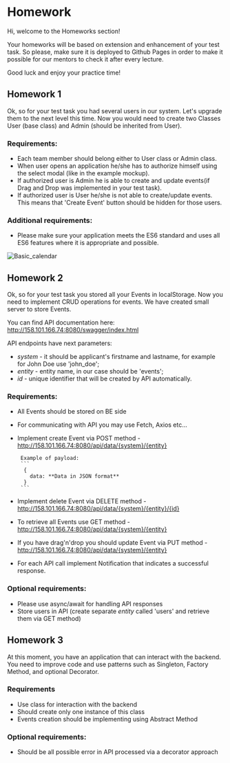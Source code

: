 # Homework
Hi, welcome to the Homeworks section!

Your homeworks will be based on extension and enhancement of your test task. So please, make sure it is deployed to Github Pages in order to make it possible for our mentors to check it after every lecture.

Good luck and enjoy your practice time!
## Homework 1
Ok, so for your test task you had several users in our system. Let's upgrade them to the next level this time. Now you would need to create two Classes User (base class) and Admin (should be inherited from User). 

### Requirements:
 - Each team member should belong either to User class or Admin class.
 - When user opens an application he/she has to authorize himself using the select modal (like in the example mockup).
 - If authorized user is Admin he is able to create and update events(if Drag and Drop was implemented in your test task).
 - If authorized user is User he/she is not able to create/update events. This means that 'Create Event' button should be hidden for those users.

### Additional requirements:
- Please make sure your application meets the ES6 standard and uses all ES6 features where it is appropriate and possible.
 
 ![Basic_calendar](../assets/images/homeworks/hw-1-1.jpg)
 
## Homework 2
Ok, so for your test task you stored all your Events in localStorage. Now you need to implement CRUD operations for events. We have created small server to store Events.

You can find API documentation here: http://158.101.166.74:8080/swagger/index.html

API endpoints have next parameters:
 - *system* - it should be applicant's firstname and lastname, for example for John Doe use 'john_doe';
 - *entity* - entity name, in our case should be 'events';
 - *id* - unique identifier that will be created by API automatically.

### Requirements:
 - All Events should be stored on BE side
 - For communicating with API you may use Fetch, Axios etc...
 - Implement create Event via POST method - http://158.101.166.74:8080/api/data/{system}/{entity}

        Example of payload:
        ```
         {
           data: **Data in JSON format**
         }
        ```
 - Implement delete Event via DELETE method - http://158.101.166.74:8080/api/data/{system}/{entity}/{id}
 - To retrieve all Events use GET method - http://158.101.166.74:8080/api/data/{system}/{entity}
 - If you have drag'n'drop you should update Event via PUT method - http://158.101.166.74:8080/api/data/{system}/{entity}
 - For each API call implement Notification that indicates a successful response.

### Optional requirements:
 - Please use async/await for handling API responses
 - Store users in API (create separate *entity* called 'users' and retrieve them via GET method)

## Homework 3
At this moment, you have an application that can interact with the backend. You need to improve code and use patterns such as Singleton, Factory Method, and optional Decorator.

### Requirements
- Use class for interaction with the backend
- Should create only one instance  of this class
- Events creation should be implementing using Abstract Method

### Optional requirements:
- Should be all possible error in API processed via a decorator approach

